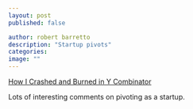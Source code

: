 ```yaml
---
layout: post
published: false

author: robert barretto
description: "Startup pivots"
categories: 
image: ""
---
```


[How I Crashed and Burned in Y Combinator]()


Lots of interesting comments on pivoting as a startup.
[]()
